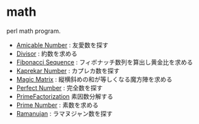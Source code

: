# math

perl math program.

* [Amicable Number](AmicableNumber.pl) : 友愛数を探す
* [Divisor](Divisor.pl) : 約数を求める
* [Fibonacci Sequence](FibonacciSequence.pl) : フィボナッチ数列を算出し黄金比を求める
* [Kaprekar Number](KaprekarNumber.pl) : カプレカ数を探す
* [Magic Matrix](MagicMatrix.pl) : 縦横斜めの和が等しくなる魔方陣を求める
* [Perfect Number](PerfectNumber.pl) : 完全数を探す
* [PrimeFactorization](PrimeFactorization.pl) 素因数分解する
* [Prime Number](PrimeNumber.pl) : 素数を求める
* [Ramanujan](Ramanujan.pl) : ラマヌジャン数を探す
